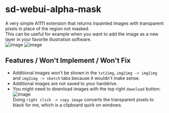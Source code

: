 # sd-webui-alpha-mask

A very simple A1111 extension that returns inpainted images with transparent pixels in place of the region not masked.  
This can be useful for example when you want to add the image as a new layer in your favorite illustration software.  
![image](https://github.com/John-WL/sd-webui-alpha-mask/assets/34081873/059a9457-0c9c-4d36-a2b1-b23dbfd2a0cf)
![image](https://github.com/John-WL/sd-webui-alpha-mask/assets/34081873/4ff8ce12-063d-458f-9e34-be4450ac6aef)

## Features / Won't Implement / Won't Fix
- Additional images won't be shown in the `txt2img`, `img2img -> img2img` and `img2img -> sketch` tabs because it wouldn't make sense.  
- Additional images are not saved to your harddrive.  
- You might need to download images with the top right `download` button:  
![image](https://github.com/John-WL/sd-webui-alpha-mask/assets/34081873/39d8aabf-5d39-477b-9348-dc9b311b2bd3)  
Doing `right click -> copy image` converts the transparent pixels to black for me, which is a clipboard quirk on windows.  

